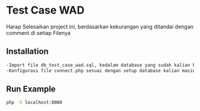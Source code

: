 # Test Case WAD

Harap Selesaikan project ini, berdasarkan kekurangan yang ditandai dengan comment di setiap Filenya

## Installation
```bash
-Import file db_test_case_wad.sql, kedalam database yang sudah kalian buat dengan nama db test_case_wad
-Konfigurasi file connect.php sesuai dengan setup database kalian masing masing
```

## Run Example
```bash
php -S localhost:8080
```     